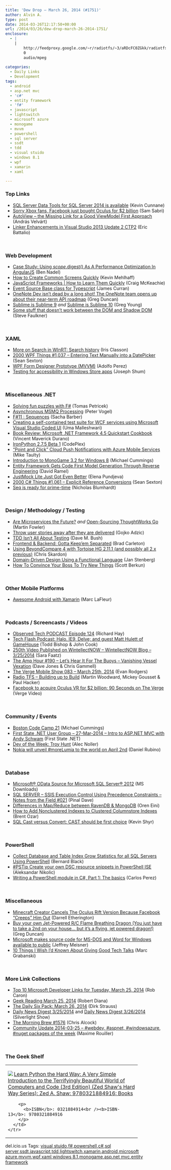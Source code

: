 ```yaml
---
title: 'Dew Drop – March 26, 2014 (#1751)'
author: Alvin A.
type: post
date: 2014-03-26T12:17:50+00:00
url: /2014/03/26/dew-drop-march-26-2014-1751/
enclosure:
  - |
    |
        http://feedproxy.google.com/~r/radiotfs/~3/aRDcFC0ZGkk/radiotfs_074.mp3
        0
        audio/mpeg
        
categories:
  - Daily Links
  - Development
tags:
  - android
  - asp.net mvc
  - 'c#'
  - entity framework
  - 'f#'
  - javascript
  - lightswitch
  - microsoft azure
  - monogame
  - mvvm
  - powershell
  - sql server
  - ssdt
  - tdd
  - visual stuido
  - windows 8.1
  - wpf
  - xamarin
  - xaml

---
```

### <a name="top"></a>Top Links

  * <a href="http://feedproxy.google.com/~r/ssdtblog/~3/c6hz2eJvibw/sql-server-data-tools-for-sql-server-2014-is-available.aspx" target="_blank">SQL Server Data Tools for SQL Server 2014 is available</a> (Kevin Cunnane)
  * <a href="http://feedproxy.google.com/~r/wmexperts/~3/sLQf8y754zo/story01.htm" target="_blank">Sorry Xbox fans, Facebook just bought Oculus for $2 billion</a> (Sam Sabri)
  * <a href="http://dotneteers.net/blogs/vbandi/archive/2014/03/25/autoview-the-missing-link-for-a-good-viewmodel-first-approach.aspx" target="_blank">AutoView – the Missing Link for a Good ViewModel First Approach</a> (András Velvárt)
  * <a href="http://blogs.msdn.com/b/vcblog/archive/2014/03/25/linker-enhancements-in-visual-studio-2013-update-2-ctp2.aspx" target="_blank">Linker Enhancements in Visual Studio 2013 Update 2 CTP2</a> (Eric Battalio)

&nbsp;

### <a name="web"></a>Web Development

  * <a href="http://www.bennadel.com/blog/2596-Case-Study-Using-scope-digest-As-A-Performance-Optimization-In-AngularJS.htm" target="_blank">Case Study: Using $scope.$digest() As A Performance Optimization In AngularJS</a> (Ben Nadel)
  * <a href="http://blogs.msdn.com/b/lightswitch/archive/2014/03/25/how-to-create-common-screens-quickly.aspx" target="_blank">How to Create Common Screens Quickly</a> (Kevin Mehlhaff)
  * <a href="http://www.funnyant.com/javascript-frameworks/" target="_blank">JavaScript Frameworks | How to Learn Them Quickly</a> (Craig McKeachie)
  * <a href="http://feedproxy.google.com/~r/HonestIllusion/~3/O8jyV61Ni9E/" target="_blank">Event Source Base class for Typescript</a> (James Curran)
  * <a href="http://coolthingoftheday.blogspot.com/2014/03/onenote-dev-isn-dead-by-long-shot.html" target="_blank">OneNote Dev isn&#8217;t dead by a long shot! The OneNote team opens up about their near-term API roadmap</a> (Greg Duncan)
  * <a href="http://feedproxy.google.com/~r/CodeBetter/~3/_XDUuxJPncw/" target="_blank">Sublime is Sublime 9</a> _and_ <a href="http://feedproxy.google.com/~r/CodeBetter/~3/tZO-V0kN-oM/" target="_blank">Sublime is Sublime 10</a> (Greg Young)
  * <a href="http://blog.paciellogroup.com/2014/03/stuff-doesnt-work-dom-shadow-dom/?utm_source=rss&utm_medium=rss&utm_campaign=stuff-doesnt-work-dom-shadow-dom" target="_blank">Some stuff that doesn’t work between the DOM and Shadow DOM</a> (Steve Faulkner)

&nbsp;

### <a name="silverlight"></a>XAML

  * <a href="http://irisclasson.com/2014/03/25/more-on-search-in-winrt-search-history/" target="_blank">More on Search in WInRT: Search history</a> (Iris Classon)
  * <a href="http://wpf.2000things.com/2014/03/26/1037-entering-text-manually-into-a-datepicker/" target="_blank">2000 WPF Things #1,037 – Entering Text Manually into a DatePicker</a> (Sean Sexton)
  * <a href="http://www.codeproject.com/Articles/569753/WPF-Form-Designer-Prototype-MVVM" target="_blank">WPF Form Designer Prototype (MVVM)</a> (Adolfo Perez)
  * <a href="http://blogs.windows.com/windows/b/appbuilder/archive/2014/03/25/testing-for-accessibility-in-windows-store-apps.aspx" target="_blank">Testing for accessibility in Windows Store apps</a> (Joseph Shum)

&nbsp;

### <a name="dotnet"></a>Miscellaneous .NET

  * <a href="http://tomasp.net/blog/2014/puzzling-fsharp/index.html" target="_blank">Solving fun puzzles with F#</a> (Tomas Petricek)
  * <a href="http://visualstudiomagazine.com/articles/2014/03/01/asynchronous-msmq-processing.aspx" target="_blank">Asynchronous MSMQ Processing</a> (Peter Vogel)
  * <a href="http://sachabarbs.wordpress.com/2014/03/25/f11-sequences/" target="_blank">F#11 : Sequences</a> (Sacha Barber)
  * <a href="http://blogs.neudesic.com/post/2014/03/24/Creating-a-self-contained-test-suite-for-WCF-services-using-Microsoft-Visual-Studio-Coded-UI.aspx" target="_blank">Creating a self-contained test suite for WCF services using Microsoft Visual Studio Coded UI</a> (Uma Malleshwari)
  * <a href="http://feedproxy.google.com/~r/geekswithblogs/~3/xhPy5a9SvL4/book-review-microsoft-.net-framework-4.5-quickstart-cookbook.aspx" target="_blank">Book Review: Microsoft .NET Framework 4.5 Quickstart Cookbook</a> (Vincent Maverick Durano)
  * <a href="http://ironpython.codeplex.com/releases/view/115611" target="_blank">IronPython 2.7.5 Beta 1</a> (CodePlex)
  * <a href="http://feedproxy.google.com/~r/mtaulty/~3/bv305r1HCkY/point-and-click-cloud-push-notifications-with-azure-mobile-services.aspx" target="_blank">“Point and Click” Cloud Push Notifications with Azure Mobile Services</a> (Mike Taulty)
  * <a href="http://feedproxy.google.com/~r/Mathoms/~3/zQBK6Y2Osr8/introduction-to-monogame-3.2-for-windows-8" target="_blank">Introduction to MonoGame 3.2 for Windows 8</a> (Michael Cummings)
  * <a href="http://visualstudiomagazine.com/blogs/data-driver/2014/03/entity-frameworkupdate.aspx" target="_blank">Entity Framework Gets Code First Model Generation Through Reverse Engineering</a> (David Ramel)
  * <a href="http://feedproxy.google.com/~r/Telerik/~3/UxHgr3GVbwg/justmock-lite-just-got-even-better" target="_blank">JustMock Lite Just Got Even Better</a> (Elena Pundjeva)
  * <a href="http://csharp.2000things.com/2014/03/26/1061-explicit-reference-conversions/" target="_blank">2000 C# Things #1,061 – Explicit Reference Conversions</a> (Sean Sexton)
  * <a href="http://nblumhardt.com/2014/03/seq-is-ready-for-prime-time/" target="_blank">Seq is ready for prime-time</a> (Nicholas Blumhardt)

&nbsp;

### <a name="design"></a>Design / Methodology / Testing

  * <a href="http://martinfowler.com/articles/microservices.html#AreMicroservicesTheFuture" target="_blank">Are Microservices the Future?</a> _and_ <a href="http://martinfowler.com/articles/go-interview.html" target="_blank">Open-Sourcing ThoughtWorks Go</a> (Martin Fowler)
  * <a href="http://gojko.net/2014/03/25/throw-user-stories-away-after-they-are-delivered/" target="_blank">Throw user stories away after they are delivered</a> (Gojko Adzic)
  * <a href="http://blog.dmbcllc.com/tdd-isnt-all-about-testing/" target="_blank">TDD Isn’t All About Testing</a> (Dave M. Bush)
  * <a href="http://feedproxy.google.com/~r/LosTechies/~3/8uDi3oqcNCc/" target="_blank">Frontend & Backend: Gotta Keep’em Separated</a> (Brad Carleton)
  * <a href="http://feedproxy.google.com/~r/geekswithblogs/~3/PDoXXljT9lY/using-beyondcompare-4-with-tortoise-hg-2.11.1-and-possibly-all.aspx" target="_blank">Using BeyondCompare 4 with Tortoise HG 2.11.1 (and possibly all 2.x previous)</a> (Chris Skardon)
  * <a href="http://www.infoq.com/news/2014/03/ddd-functional-language?utm_campaign=infoq_content&utm_source=infoq&utm_medium=feed&utm_term=global" target="_blank">Domain-Driven Design Using a Functional Language</a> (Jan Stenberg)
  * <a href="http://scottberkun.com/2014/how-to-convince-your-boss-to-try-new-things/" target="_blank">How To Convince Your Boss To Try New Things</a> (Scott Berkun)

&nbsp;

### <a name="mobile"></a>Other Mobile Platforms

  * <a href="http://massivescale.com/pages/awesome-android-with-xamarin/" target="_blank">Awesome Android with Xamarin</a> (Marc LaFleur)

&nbsp;

### <a name="podcasts"></a>Podcasts / Screencasts / Videos

  * <a href="http://www.windowsobserver.com/2014/03/25/observed-tech-podcast-episode-124/" target="_blank">Observed Tech PODCAST Episode 124</a> (Richard Hay)
  * <a href="http://feedproxy.google.com/~r/TechFlash/~3/f9-54qT2Vn8/podcast_halo_ie9_delve_and_guest.html" target="_blank">Tech Flash Podcast: Halo, IE9, Delve; and guest Matt Hulett of GameHouse</a> (Todd Bishop & John Cook)
  * <a href="http://wintellect.com/blogs/WintellectNOW/250th-video-published-on-wintellectnow" target="_blank">250th Video Published on WintellectNOW &#8211; WintellectNOW Blog &#8211; 3/25/2014</a> (Sara Faatz)
  * <a href="http://feedproxy.google.com/~r/TheAmpHour/~3/nh-XUiUY1NM/" target="_blank">The Amp Hour #190 – Let’s Hear It For The Buoys – Vanishing Vessel Vexation</a> (Dave Jones & Chris Gammell)
  * <a href="http://www.theverge.com/2014/3/25/5547180/the-verge-mobile-show-083-march-25th-2014-video" target="_blank">The Verge Mobile Show 083 &#8211; March 25th, 2014</a> (Evan Rodgers)
  * <a href="http://feedproxy.google.com/~r/radiotfs/~3/aRDcFC0ZGkk/radiotfs_074.mp3" target="_blank">Radio TFS &#8211; Building up to Build</a> (Martin Woodward, Mickey Gousset & Paul Hacker)
  * <a href="http://www.theverge.com/2014/3/25/5547396/facebook-buying-oculus-rift-2-billion-minecraft-90sotv" target="_blank">Facebook to acquire Oculus VR for $2 billion: 90 Seconds on The Verge</a> (Verge Video)

&nbsp;

### <a name="events"></a>Community / Events

  * <a href="http://feedproxy.google.com/~r/Mathoms/~3/OW-1UaNPo-Q/boston-code-camp-21" target="_blank">Boston Code Camp 21</a> (Michael Cummings)
  * <a href="http://firststatedot.net/" target="_blank">First State .NET User Group &#8211; 27-Mar-2014 &#8211; Intro to ASP.NET MVC with Andy Schwam</a> (First State .NET)
  * <a href="http://feeds.dzone.com/~r/zones/architects/~3/PncP5M3NsM4/dev-week-troy-hunt" target="_blank">Dev of the Week: Troy Hunt</a> (Alec Noller)
  * <a href="http://feedproxy.google.com/~r/wmexperts/~3/LD_apyYWcKk/story01.htm" target="_blank">Nokia will unveil #moreLumia to the world on April 2nd</a> (Daniel Rubino)

&nbsp;

### <a name="sql"></a>Database

  * <a href="http://www.microsoft.com/en-us/download/details.aspx?id=42280&WT.mc_id=rss_alldownloads_all" target="_blank">Microsoft® OData Source for Microsoft SQL Server® 2012</a> (MS Downloads)
  * <a href="http://blog.sqlauthority.com/2014/03/26/sql-server-ssis-execution-control-using-precedence-constraints-notes-from-the-field-021/" target="_blank">SQL SERVER – SSIS Execution Control Using Precedence Constraints – Notes from the Field #021</a> (Pinal Dave)
  * <a href="http://feedproxy.google.com/~r/AyendeRahien/~3/dYp8iwXYr-s/differences-in-map-reduce-between-ravendb-mongodb" target="_blank">Differences in Map/Reduce between RavenDB & MongoDB</a> (Oren Eini)
  * <a href="http://feedproxy.google.com/~r/BrentOzar-SqlServerDba/~3/gt5PifJRIbc/" target="_blank">How to Add Nonclustered Indexes to Clustered Columnstore Indexes</a> (Brent Ozar)
  * <a href="http://feedproxy.google.com/~r/geekswithblogs/~3/5x78FfmnrLI/sql-cast-versus-convert-cast-should-be-first-choice.aspx" target="_blank">SQL Cast versus Convert: CAST should be first choice</a> (Kevin Shyr)

&nbsp;

### <a name="ps"></a>PowerShell

  * <a href="http://feedproxy.google.com/~r/MSSQLTips-LatestSqlServerTips/~3/75SDNd9TPAg/tip.asp" target="_blank">Collect Database and Table Index Grow Statistics for all SQL Servers Using PowerShell</a> (Bernard Black)
  * <a href="http://www.powershellmagazine.com/2014/03/25/pstip-create-your-own-dsc-resource-snippets-in-powershell-ise/" target="_blank">#PSTip Create your own DSC resource snippets in PowerShell ISE</a> (Aleksandar Nikolic)
  * <a href="http://www.powershellmagazine.com/2014/03/18/writing-a-powershell-module-in-c-part-1-the-basics/" target="_blank">Writing a PowerShell module in C#, Part 1: The basics</a> (Carlos Perez)

&nbsp;

### <a name="misc"></a>Miscellaneous

  * <a href="http://feedproxy.google.com/~r/Techcrunch/~3/sBPVGWicymk/" target="_blank">Minecraft Creator Cancels The Oculus Rift Version Because Facebook “Creeps” Him Out</a> (Darrell Etherington)
  * <a href="http://coolthingoftheday.blogspot.com/2014/03/buy-your-own-jet-powered-rc-flame.html" target="_blank">Buy your own Jet-Powered R/C Flame Breathing Dragon (You just have to take a 2nd on your house&#8230; but it&#8217;s a flying, jet powered dragon!)</a> (Greg Duncan)
  * <a href="http://blogs.technet.com/b/microsoft_blog/archive/2014/03/25/microsoft-makes-source-code-for-ms-dos-and-word-for-windows-available-to-public.aspx" target="_blank">Microsoft makes source code for MS-DOS and Word for Windows available to public</a> (Jeffrey Meisner)
  * <a href="http://feedproxy.google.com/~r/allTrades/~3/wC_OwC0VRBY/" target="_blank">10 Things I Wish I’d Known About Giving Good Tech Talks</a> (Marc Grabanski)

&nbsp;

### <a name="links"></a>More Link Collections

  * <a href="http://blogs.msdn.com/b/robcaron/archive/2014/03/25/top-10-microsoft-developer-links-for-tuesday-march-25-2014.aspx" target="_blank">Top 10 Microsoft Developer Links for Tuesday, March 25, 2014</a> (Rob Caron)
  * <a href="http://feeds.regulargeek.com/~r/RegularGeek/~3/njUjLd4WLbY/" target="_blank">Geek Reading March 25, 2014</a> (Robert Diana)
  * <a href="http://feeds.feedblitz.com/~/59931772/0/dirkstrauss~The-Daily-Six-Pack-March" target="_blank">The Daily Six Pack: March 26, 2014</a> (Dirk Strauss)
  * <a href="http://feedproxy.google.com/~r/silverlightshow/~3/H10LUPUh8iU/Daily-News-Digest-3-25-2014.aspx" target="_blank">Daily News Digest 3/25/2014</a> and <a href="http://feedproxy.google.com/~r/silverlightshow/~3/aa4FY-45PG0/Daily-News-Digest-3-26-2014.aspx" target="_blank">Daily News Digest 3/26/2014</a> (Silverlight Show)
  * <a href="http://feedproxy.google.com/~r/ReflectivePerspective/~3/Sp6_LJ9yYxc/" target="_blank">The Morning Brew #1576</a> (Chris Alcock)
  * <a href="http://blog.decayingcode.com/post/Community-Update-2014-03-25-webdev-aspnet-windowsazure-nuget-packages-of-the-week" target="_blank">Community Update 2014-03-25 – #webdev, #aspnet, #windowsazure, #nuget packages of the week</a> (Maxime Rouiller)

&nbsp;

### <a name="shelf"></a>The Geek Shelf

<div id="scid:7dc1bd33-94bd-46fd-a20b-0131235bcd47:102e5deb-7a3a-4f7d-bcf2-c0b382bc9e3b" class="wlWriterEditableSmartContent" style="float: none; padding-bottom: 0px; padding-top: 0px; padding-left: 0px; margin: 0px; display: inline; padding-right: 0px">
  <table cellspacing="0" cellpadding="2" width="400" border="0" unselectable="on">
    <tr>
      <td valign="top" width="400">
        <p>
          <a title="Learn Python the Hard Way: A Very Simple Introduction to the Terrifyingly Beautiful World of Computers and Code (3rd Edition) (Zed Shaw&#39;s Hard Way Series): Zed A. Shaw: 9780321884916: Books" href="http://www.amazon.com/exec/obidos/ASIN/0321884914/alvinashcraft-20"><img data-recalc-dims="1" decoding="async" src="https://i0.wp.com/images.amazon.com/images/P/0321884914.01.MZZZZZZZ.jpg?w=660" border="0" align="left" style="float:left" />Learn Python the Hard Way: A Very Simple Introduction to the Terrifyingly Beautiful World of Computers and Code (3rd Edition) (Zed Shaw's Hard Way Series): Zed A. Shaw: 9780321884916: Books</a>
        </p>
        
        <p>
          <b>ISBN</b>: 0321884914<br /><b>ISBN-13</b>: 9780321884916
        </p>
      </td>
    </tr>
  </table>
</div>

<div id="scid:0767317B-992E-4b12-91E0-4F059A8CECA8:6d29d941-55b9-4622-b3b9-e0bde7530335" class="wlWriterEditableSmartContent" style="float: none; padding-bottom: 0px; padding-top: 0px; padding-left: 0px; margin: 0px; display: inline; padding-right: 0px">
  del.icio.us Tags: <a href="http://del.icio.us/popular/visual+stuido" rel="tag">visual stuido</a>,<a href="http://del.icio.us/popular/f%23" rel="tag">f#</a>,<a href="http://del.icio.us/popular/powershell" rel="tag">powershell</a>,<a href="http://del.icio.us/popular/c%23" rel="tag">c#</a>,<a href="http://del.icio.us/popular/sql+server" rel="tag">sql server</a>,<a href="http://del.icio.us/popular/ssdt" rel="tag">ssdt</a>,<a href="http://del.icio.us/popular/javascript" rel="tag">javascript</a>,<a href="http://del.icio.us/popular/tdd" rel="tag">tdd</a>,<a href="http://del.icio.us/popular/lightswitch" rel="tag">lightswitch</a>,<a href="http://del.icio.us/popular/xamarin" rel="tag">xamarin</a>,<a href="http://del.icio.us/popular/android" rel="tag">android</a>,<a href="http://del.icio.us/popular/microsoft+azure" rel="tag">microsoft azure</a>,<a href="http://del.icio.us/popular/mvvm" rel="tag">mvvm</a>,<a href="http://del.icio.us/popular/wpf" rel="tag">wpf</a>,<a href="http://del.icio.us/popular/xaml" rel="tag">xaml</a>,<a href="http://del.icio.us/popular/windows+8.1" rel="tag">windows 8.1</a>,<a href="http://del.icio.us/popular/monogame" rel="tag">monogame</a>,<a href="http://del.icio.us/popular/asp.net+mvc" rel="tag">asp.net mvc</a>,<a href="http://del.icio.us/popular/entity+framework" rel="tag">entity framework</a>
</div>